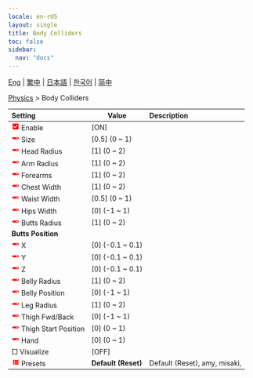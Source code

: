 ```yaml
---
locale: en-rUS
layout: single
title: Body Colliders
toc: false
sidebar:
  nav: "docs"
---
```

[Eng](/dancexr/menu/2025.4/actor/body_colliders) | [繁中](/tw/dancexr/menu/2025.4/actor/body_colliders) | [日本語](/jp/dancexr/menu/2025.4/actor/body_colliders) | [한국어](/kr/dancexr/menu/2025.4/actor/body_colliders) | [简中](/zh/dancexr/menu/2025.4/actor/body_colliders)

[Physics](../menu#Physics) > Body Colliders



| Setting | Value | Description |
| :--- | --- | :--- |
| <img src="/images/icon/ic_check_on.png" alt="check on icon"/> Enable| [ON] | 
| <img src="/images/icon/ic_slider.png" alt="slider icon"/> Size| [0.5] (0 ~ 1) | 
| <img src="/images/icon/ic_slider.png" alt="slider icon"/> Head Radius| [1] (0 ~ 2) | 
| <img src="/images/icon/ic_slider.png" alt="slider icon"/> Arm Radius| [1] (0 ~ 2) | 
| <img src="/images/icon/ic_slider.png" alt="slider icon"/> Forearms| [1] (0 ~ 2) | 
| <img src="/images/icon/ic_slider.png" alt="slider icon"/> Chest Width| [1] (0 ~ 2) | 
| <img src="/images/icon/ic_slider.png" alt="slider icon"/> Waist Width| [0.5] (0 ~ 1) | 
| <img src="/images/icon/ic_slider.png" alt="slider icon"/> Hips Width| [0] (-1 ~ 1) | 
| <img src="/images/icon/ic_slider.png" alt="slider icon"/> Butts Radius| [1] (0 ~ 2) | 
|  <b>Butts Position</b>|| 
| <img src="/images/icon/ic_slider.png" alt="slider icon"/> X| [0] (-0.1 ~ 0.1) | 
| <img src="/images/icon/ic_slider.png" alt="slider icon"/> Y| [0] (-0.1 ~ 0.1) | 
| <img src="/images/icon/ic_slider.png" alt="slider icon"/> Z| [0] (-0.1 ~ 0.1) | 
| <img src="/images/icon/ic_slider.png" alt="slider icon"/> Belly Radius| [1] (0 ~ 2) | 
| <img src="/images/icon/ic_slider.png" alt="slider icon"/> Belly Position| [0] (-1 ~ 1) | 
| <img src="/images/icon/ic_slider.png" alt="slider icon"/> Leg Radius| [1] (0 ~ 2) | 
| <img src="/images/icon/ic_slider.png" alt="slider icon"/> Thigh Fwd/Back| [0] (-1 ~ 1) | 
| <img src="/images/icon/ic_slider.png" alt="slider icon"/> Thigh Start Position| [0] (0 ~ 1) | 
| <img src="/images/icon/ic_slider.png" alt="slider icon"/> Hand| [0] (0 ~ 1) | 
|  □ Visualize| [OFF] | 
| <img src="/images/icon/ic_list.png" alt="list icon"/> Presets| **Default (Reset)** | Default (Reset), amy, misaki,  |
